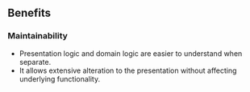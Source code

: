 ## Benefits

### Maintainability
* Presentation logic and domain logic are easier to understand when separate.
* It allows extensive alteration to the presentation without affecting underlying functionality.

